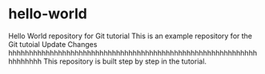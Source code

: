 # hello-world
Hello World repository for Git tutorial
This is an example repository for the Git tutoial Update Changes
hhhhhhhhhhhhhhhhhhhhhhhhhhhhhhhhhhhhhhhhhhhhhhhhhhhhhhhhhhhhhhhhhhhh
This repository is built step by step in the tutorial.
